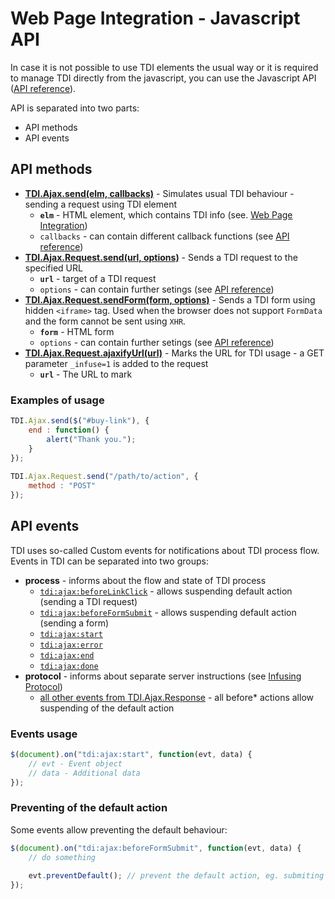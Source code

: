 # Web Page Integration - Javascript API

In case it is not possible to use TDI elements the usual way or it is required to manage TDI directly from the javascript, you can use the Javascript API ([API reference](#)).

API is separated into two parts:

* API methods
* API events

## API methods

* **[TDI.Ajax.send(elm, callbacks)](#)** - Simulates usual TDI behaviour - sending a request using TDI element
  * **`elm`** - HTML element, which contains TDI info (see. [Web Page Integration](web-page-integration.md))
  * `callbacks` - can contain different callback functions (see [API reference](#))
* **[TDI.Ajax.Request.send(url, options)](#)** - Sends a TDI request to the specified URL
  * **`url`** - target of a TDI request
  * `options` - can contain further setings (see [API reference](#))
* **[TDI.Ajax.Request.sendForm(form, options)](#)** - Sends a TDI form using hidden `<iframe>` tag. Used when the browser does not support `FormData` and the form cannot be sent using `XHR`.
  * **`form`** - HTML form
  * `options` - can contain further setings (see [API reference](#))
* **[TDI.Ajax.Request.ajaxifyUrl(url)](#)** - Marks the URL for TDI usage - a GET parameter `_infuse=1` is added to the request
  * **`url`** - The URL to mark

### Examples of usage

```javascript
TDI.Ajax.send($("#buy-link"), {
    end : function() {
        alert("Thank you.");  
    }
});
 
TDI.Ajax.Request.send("/path/to/action", {
    method : "POST"
});
````

## API events

TDI uses so-called Custom events for notifications about TDI process flow. Events in TDI can be separated into two groups:

* **process**  - informs about the flow and state of TDI process
  * [`tdi:ajax:beforeLinkClick`](#) - allows suspending default action (sending a  TDI request)
  * [`tdi:ajax:beforeFormSubmit`](#) - allows suspending default action (sending a form)
  * [`tdi:ajax:start`](#)
  * [`tdi:ajax:error`](#)
  * [`tdi:ajax:end`](#)
  * [`tdi:ajax:done`](#)
* **protocol** - informs about separate server instructions (see [Infusing Protocol](infusing-protocol.md))
  * [all other events from TDI.Ajax.Response](#) - all before* actions allow suspending of the default action

### Events usage

```javascript
$(document).on("tdi:ajax:start", function(evt, data) {
    // evt - Event object
    // data - Additional data  
});
```

### Preventing of the default action

Some events allow preventing the default behaviour:

```javascript
$(document).on("tdi:ajax:beforeFormSubmit", function(evt, data) {
    // do something
    
    evt.preventDefault(); // prevent the default action, eg. submiting the form  
});
```

